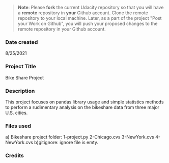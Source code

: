 >**Note**: Please **fork** the current Udacity repository so that you will have a **remote** repository in **your** Github account. Clone the remote repository to your local machine. Later, as a part of the project "Post your Work on Github", you will push your proposed changes to the remote repository in your Github account.

### Date created
8/25/2021

### Project Title
Bike Share Project 

### Description
This project focuses on pandas library usage and simple statistics methods to perform a rudimentary analysis on the bikeshare data from three major U.S. cities.

### Files used
a) Bikeshare project folder:
1-project.py
2-Chicago.cvs
3-NewYork.cvs
4-NewYork.cvs
b)gitignore:
ignore file is emty. 


### Credits




